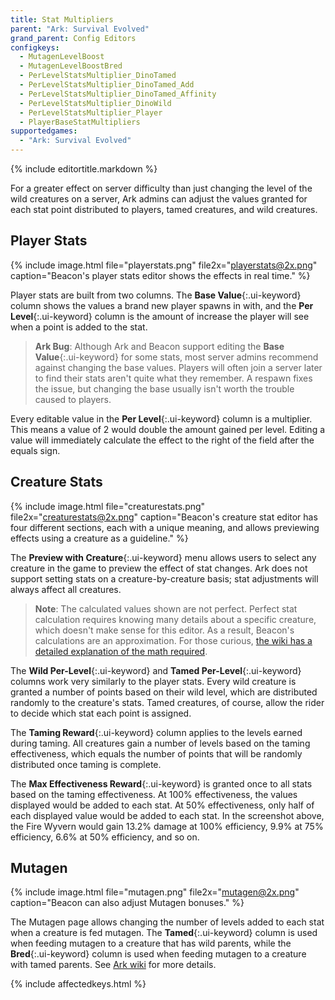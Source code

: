 ```yaml
---
title: Stat Multipliers
parent: "Ark: Survival Evolved"
grand_parent: Config Editors
configkeys:
  - MutagenLevelBoost
  - MutagenLevelBoostBred
  - PerLevelStatsMultiplier_DinoTamed
  - PerLevelStatsMultiplier_DinoTamed_Add
  - PerLevelStatsMultiplier_DinoTamed_Affinity
  - PerLevelStatsMultiplier_DinoWild
  - PerLevelStatsMultiplier_Player
  - PlayerBaseStatMultipliers
supportedgames:
  - "Ark: Survival Evolved"
---
```

{% include editortitle.markdown %}

For a greater effect on server difficulty than just changing the level of the wild creatures on a server, Ark admins can adjust the values granted for each stat point distributed to players, tamed creatures, and wild creatures.

## Player Stats

{% include image.html file="playerstats.png" file2x="playerstats@2x.png" caption="Beacon's player stats editor shows the effects in real time." %}

Player stats are built from two columns. The **Base Value**{:.ui-keyword} column shows the values a brand new player spawns in with, and the **Per Level**{:.ui-keyword} column is the amount of increase the player will see when a point is added to the stat.

> **Ark Bug**: Although Ark and Beacon support editing the **Base Value**{:.ui-keyword} for some stats, most server admins recommend against changing the base values. Players will often join a server later to find their stats aren't quite what they remember. A respawn fixes the issue, but changing the base usually isn't worth the trouble caused to players.

Every editable value in the **Per Level**{:.ui-keyword} column is a multiplier. This means a value of 2 would double the amount gained per level. Editing a value will immediately calculate the effect to the right of the field after the equals sign.

## Creature Stats

{% include image.html file="creaturestats.png" file2x="creaturestats@2x.png" caption="Beacon's creature stat editor has four different sections, each with a unique meaning, and allows previewing effects using a creature as a guideline." %}

The **Preview with Creature**{:.ui-keyword} menu allows users to select any creature in the game to preview the effect of stat changes. Ark does not support setting stats on a creature-by-creature basis; stat adjustments will always affect all creatures.

> **Note**: The calculated values shown are not perfect. Perfect stat calculation requires knowing many details about a specific creature, which doesn't make sense for this editor. As a result, Beacon's calculations are an approximation. For those curious, [the wiki has a detailed explanation of the math required](https://ark.wiki.gg/wiki/Creature_stats_calculation).

The **Wild Per-Level**{:.ui-keyword} and **Tamed Per-Level**{:.ui-keyword} columns work very similarly to the player stats. Every wild creature is granted a number of points based on their wild level, which are distributed randomly to the creature's stats. Tamed creatures, of course, allow the rider to decide which stat each point is assigned.

The **Taming Reward**{:.ui-keyword} column applies to the levels earned during taming. All creatures gain a number of levels based on the taming effectiveness, which equals the number of points that will be randomly distributed once taming is complete.

The **Max Effectiveness Reward**{:.ui-keyword} is granted once to all stats based on the taming effectiveness. At 100% effectiveness, the values displayed would be added to each stat. At 50% effectiveness, only half of each displayed value would be added to each stat. In the screenshot above, the Fire Wyvern would gain 13.2% damage at 100% efficiency, 9.9% at 75% efficiency, 6.6% at 50% efficiency, and so on.

## Mutagen

{% include image.html file="mutagen.png" file2x="mutagen@2x.png" caption="Beacon can also adjust Mutagen bonuses." %}

The Mutagen page allows changing the number of levels added to each stat when a creature is fed mutagen. The **Tamed**{:.ui-keyword} column is used when feeding mutagen to a creature that has wild parents, while the **Bred**{:.ui-keyword} column is used when feeding mutagen to a creature with tamed parents. See [Ark wiki](https://ark.wiki.gg/wiki/Mutagen#Usage) for more details.

{% include affectedkeys.html %}